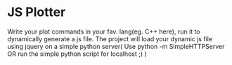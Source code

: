 JS Plotter
==========

Write your plot commands in your fav. lang(eg. C++ here), run it to dynamically generate a js file. The project will load your dynamic js file using jquery on a simple python server( Use python -m SimpleHTTPServer OR run the simple python script for localhost ;) )
